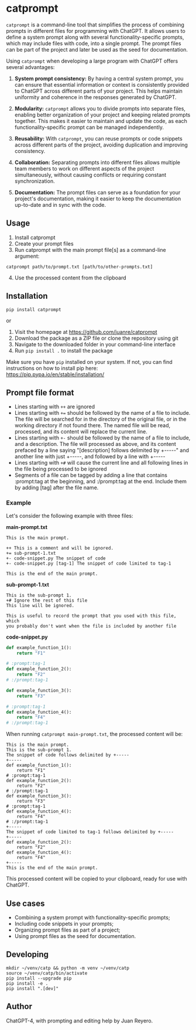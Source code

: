 # catprompt

`catprompt` is a command-line tool that simplifies the process of combining prompts in different files for programming with ChatGPT. It allows users to define a system prompt along with several functionality-specific prompts, which may include files with code, into a single prompt. The prompt files can be part of the project and later be used as the seed for documentation.

Using `catprompt` when developing a large program with ChatGPT offers several advantages:

1. **System prompt consistency:** By having a central system prompt, you can ensure that essential information or context is consistently provided to ChatGPT across different parts of your project. This helps maintain uniformity and coherence in the responses generated by ChatGPT.

2. **Modularity:** `catprompt` allows you to divide prompts into separate files, enabling better organization of your project and keeping related prompts together. This makes it easier to maintain and update the code, as each functionality-specific prompt can be managed independently.

3. **Reusability:** With `catprompt`, you can reuse prompts or code snippets across different parts of the project, avoiding duplication and improving consistency.

4. **Collaboration:** Separating prompts into different files allows multiple team members to work on different aspects of the project simultaneously, without causing conflicts or requiring constant synchronization.

5. **Documentation:** The prompt files can serve as a foundation for your project's documentation, making it easier to keep the documentation up-to-date and in sync with the code.

## Usage

1. Install catprompt
2. Create your prompt files
3. Run catprompt with the main prompt file[s] as a command-line argument:

`catprompt path/to/prompt.txt [path/to/other-prompts.txt]`

4. Use the processed content from the clipboard

## Installation

`pip install catprompt`

or

1. Visit the homepage at https://github.com/juanre/catprompt
2. Download the package as a ZIP file or clone the repository using git
3. Navigate to the downloaded folder in your command-line interface
4. Run `pip install .` to install the package

Make sure you have `pip` installed on your system. If not, you can find instructions on how to install pip here: https://pip.pypa.io/en/stable/installation/

## Prompt file format

- Lines starting with `++` are ignored
- Lines starting with `+=` should be followed by the name of a file to include. The file will be searched for in the directory of the original file, or in the working directory if not found there. The named file will be read, processed, and its content will replace the current line.
- Lines starting with `+-` should be followed by the name of a file to include, and a description. The file will processed as above, and its content prefaced by a line saying "[description] follows delimited by +-----" and another line with just +-----, and followed by a line with +-----
- Lines starting with `+#` will cause the current line and all following lines in the file being processed to be ignored
- Segments of a file can be tagged by adding a line that contains :prompt:tag at the beginning, and :/prompt:tag at the end. Include them by adding [tag] after the file name.

### Example

Let's consider the following example with three files:

**main-prompt.txt**

```
This is the main prompt.

++ This is a comment and will be ignored.
+= sub-prompt-1.txt
+- code-snippet.py The snippet of code
+- code-snippet.py [tag-1] The snippet of code limited to tag-1

This is the end of the main prompt.
```

**sub-prompt-1.txt**

```
This is the sub-prompt 1.
+# Ignore the rest of this file
This line will be ignored.

This is useful to record the prompt that you used with this file,  which
you probably don't want when the file is included by another file
```

**code-snippet.py**

```python
def example_function_1():
    return "F1"

# :prompt:tag-1
def example_function_2():
    return "F2"
# :/prompt:tag-1

def example_function_3():
    return "F3"

# :prompt:tag-1
def example_function_4():
    return "F4"
# :/prompt:tag-1
```

When running `catprompt main-prompt.txt`, the processed content will be:

```
This is the main prompt.
This is the sub-prompt 1.
The snippet of code follows delimited by +-----
+-----
def example_function_1():
    return "F1"
# :prompt:tag-1
def example_function_2():
    return "F2"
# :/prompt:tag-1
def example_function_3():
    return "F3"
# :prompt:tag-1
def example_function_4():
    return "F4"
# :/prompt:tag-1
+-----
The snippet of code limited to tag-1 follows delimited by +-----
+-----
def example_function_2():
    return "F2"
def example_function_4():
    return "F4"
+-----
This is the end of the main prompt.
```

This processed content will be copied to your clipboard, ready for use with ChatGPT.

## Use cases

- Combining a system prompt with functionality-specific prompts;
- Including code snippets in your prompts;
- Organizing prompt files as part of a project;
- Using prompt files as the seed for documentation.

## Developing

```
mkdir ~/venv/catp && python -m venv ~/venv/catp
source ~/venv/catp/bin/activate
pip install --upgrade pip
pip install -e .
pip install ".[dev]"
```

## Author

ChatGPT-4, with prompting and editing help by Juan Reyero.
